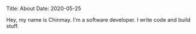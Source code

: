 Title: About
Date: 2020-05-25

Hey, my name is Chinmay. I'm a software developer. I write code and build stuff.
